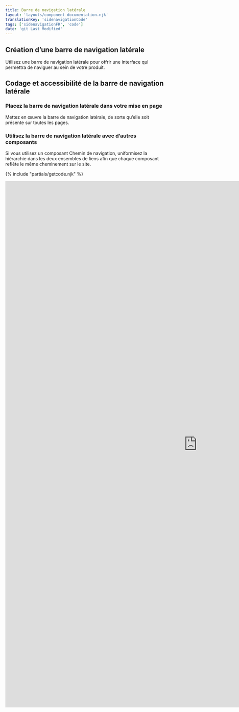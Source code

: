 ```yaml
---
title: Barre de navigation latérale
layout: 'layouts/component-documentation.njk'
translationKey: 'sidenavigationCode'
tags: ['sidenavigationFR', 'code']
date: 'git Last Modified'
---
```


## Création d’une barre de navigation latérale

Utilisez une barre de navigation latérale pour offrir une interface qui permettra de naviguer au sein de votre produit.

## Codage et accessibilité de la barre de navigation latérale

### Placez la barre de navigation latérale dans votre mise en page

Mettez en œuvre la barre de navigation latérale, de sorte qu’elle soit présente sur toutes les pages.

### Utilisez la barre de navigation latérale avec d’autres composants

Si vous utilisez un composant Chemin de navigation, uniformisez la hiérarchie dans les deux ensembles de liens afin que chaque composant reflète le même cheminement sur le site.

{% include "partials/getcode.njk" %}

<iframe
  title="Survol des propriétés et des évènements relatifs à gcds-side-nav."
  src="https://cds-snc.github.io/gcds-components/iframe.html?viewMode=docs&demo=true&singleStory=true&id=components-side-navigation--events-properties"
  width="1200"
  height="1650"
  style="display: block; margin: 0 auto;"
  frameBorder="0"
  allow="clipboard-write"
></iframe>
